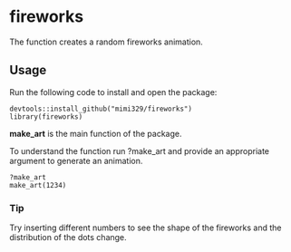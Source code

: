 # fireworks

The function creates a random fireworks animation.

## Usage

Run the following code to install and open the package:
```
devtools::install_github("mimi329/fireworks")
library(fireworks)
```

**make_art** is the main function of the package.

To understand the function run ?make_art and provide an appropriate argument to generate an animation.
```
?make_art
make_art(1234)
```

### Tip

Try inserting different numbers to see the shape of the fireworks and the distribution of the dots change.
